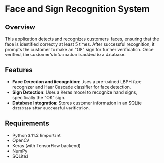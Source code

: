 
# Face and Sign Recognition System

## Overview
This application detects and recognizes customers' faces, ensuring that the face is identified correctly at least 5 times. After successful recognition, it prompts the customer to make an "OK" sign for further verification. Once verified, the customer’s information is added to a database.

## Features
- **Face Detection and Recognition**: Uses a pre-trained LBPH face recognizer and Haar Cascade classifier for face detection.
- **Sign Detection**: Uses a Keras model to recognize hand signs, specifically the "OK" sign.
- **Database Integration**: Stores customer information in an SQLite database after successful verification.

## Requirements
- Python 3.11.2 !important
- OpenCV
- Keras (with TensorFlow backend)
- NumPy
- SQLite3

